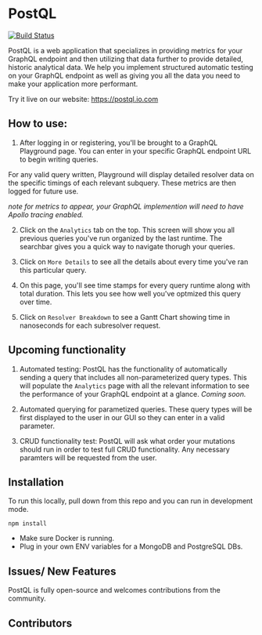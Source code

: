 # PostQL
[![Build Status](https://travis-ci.com/oslabs-beta/PostQL.svg?branch=dev)](https://travis-ci.com/oslabs-beta/PostQL)

PostQL is a web application that specializes in providing metrics for your GraphQL endpoint and then utilizing that data further to provide detailed, historic analytical data. We help you implement structured automatic testing on your GraphQL endpoint as well as giving you all the data you need to make your application more performant.

Try it live on our website: https://postql.io.com

## How to use:

1. After logging in or registering, you'll be brought to a GraphQL Playground page. You can enter in your specific GraphQL endpoint URL to begin writing queries.

For any valid query written, Playground will display detailed resolver data on the specific timings of each relevant subquery. These metrics are then logged for future use. 

*note for metrics to appear, your GraphQL implemention will need to have Apollo tracing enabled.*

2. Click on the `Analytics` tab on the top. This screen will show you all previous queries you've run organized by the last runtime. The searchbar gives you a quick way to navigate thorugh your queries.

3. Click on `More Details` to see all the details about every time you've ran this particular query.

4. On this page, you'll see time stamps for every query runtime along with total duration. This lets you see how well you've optmized this query over time.

5. Click on `Resolver Breakdown` to see a Gantt Chart showing time in nanoseconds for each subresolver request.

## Upcoming functionality

1. Automated testing: PostQL has the functionality of automatically sending a query that includes all non-parameterized query types. This will populate the `Analytics` page with all the relevant information to see the performance of your GraphQL endpoint at a glance.  *Coming soon.*

2. Automated querying for parametized queries. These query types will be first displayed to the user in our GUI so they can enter in a valid parameter.

3. CRUD functionality test: PostQL will ask what order your mutations should run in order to test full CRUD functionality. Any necessary paramters will be requested from the user.

## Installation

To run this locally, pull down from this repo and you can run in development mode. 

```
npm install
```

- Make sure Docker is running.
- Plug in your own ENV variables for a MongoDB and PostgreSQL DBs.

## Issues/ New Features

PostQL is fully open-source and welcomes contributions from the community.


## Contributors

